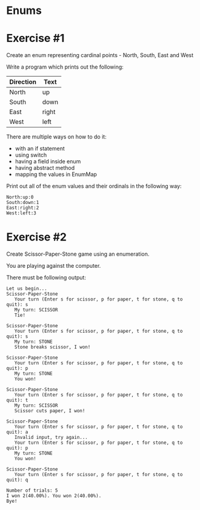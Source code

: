 # Enums

# Exercise #1

Create an enum representing cardinal points - North, South, East and West

Write a program which prints out the following:

| Direction | Text |
| --- | --- |
| North | up |
| South | down |
| East | right |
| West | left |

There are multiple ways on how to do it:

- with an if statement
- using switch
- having a field inside enum
- having abstract method
- mapping the values in EnumMap

Print out all of the enum values and their ordinals in the following way:

```
North:up:0
South:down:1
East:right:2
West:left:3
```

# Exercise #2

Create Scissor-Paper-Stone game using an enumeration.

You are playing against the computer.

There must be following output:

```
Let us begin...
Scissor-Paper-Stone
   Your turn (Enter s for scissor, p for paper, t for stone, q to quit): s
   My turn: SCISSOR
   Tie!

Scissor-Paper-Stone
   Your turn (Enter s for scissor, p for paper, t for stone, q to quit): s
   My turn: STONE
   Stone breaks scissor, I won!

Scissor-Paper-Stone
   Your turn (Enter s for scissor, p for paper, t for stone, q to quit): p
   My turn: STONE
   You won!

Scissor-Paper-Stone
   Your turn (Enter s for scissor, p for paper, t for stone, q to quit): t
   My turn: SCISSOR
   Scissor cuts paper, I won!

Scissor-Paper-Stone
   Your turn (Enter s for scissor, p for paper, t for stone, q to quit): a
   Invalid input, try again...
   Your turn (Enter s for scissor, p for paper, t for stone, q to quit): p
   My turn: STONE
   You won!

Scissor-Paper-Stone
   Your turn (Enter s for scissor, p for paper, t for stone, q to quit): q

Number of trials: 5
I won 2(40.00%). You won 2(40.00%).
Bye!
```